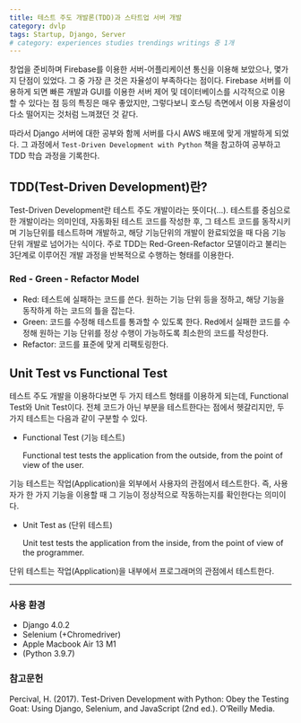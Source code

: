 ```yaml
---
title: 테스트 주도 개발론(TDD)과 스타트업 서버 개발
category: dvlp
tags: Startup, Django, Server
# category: experiences studies trendings writings 중 1개
---
```


창업을 준비하며 Firebase를 이용한 서버-어플리케이션 통신을 이용해 보았으나, 몇가지 단점이 있었다. 그 중 가장 큰 것은 자율성이 부족하다는 점이다. Firebase 서버를 이용하게 되면 빠른 개발과 GUI를 이용한 서버 제어 및 데이터베이스를 시각적으로 이용할 수 있다는 점 등의 특징은 매우 좋았지만, 그렇다보니 호스팅 측면에서 이용 자율성이 다소 떨어지는 것처럼 느껴졌던 것 같다.

따라서 Django 서버에 대한 공부와 함께 서버를 다시 AWS 배포에 맞게 개발하게 되었다. 그 과정에서 `Test-Driven Development with Python` 책을 참고하여 공부하고 TDD 학습 과정을 기록한다.

## TDD(Test-Driven Development)란?
Test-Driven Development란 테스트 주도 개발이라는 뜻이다(...). 테스트를 중심으로 한 개발이라는 의미인데, 자동화된 테스트 코드를 작성한 후, 그 테스트 코드를 동작시키며 기능단위를 테스트하며 개발하고, 해당 기능단위의 개발이 완료되었을 때 다음 기능단위 개발로 넘어가는 식이다. 주로 TDD는 Red-Green-Refactor 모델이라고 불리는 3단계로 이루어진 개발 과정을 반복적으로 수행하는 형태를 이용한다. 

### Red - Green - Refactor Model
- Red: 테스트에 실패하는 코드를 쓴다. 원하는 기능 단위 등을 정하고, 해당 기능을 동작하게 하는 코드의 틀을 잡는다.
- Green: 코드를 수정해 테스트를 통과할 수 있도록 한다. Red에서 실패한 코드를 수정해 원하는 기능 단위를 정상 수행이 가능하도록 최소한의 코드를 작성한다.
- Refactor: 코드를 표준에 맞게 리팩토링한다.

## Unit Test vs Functional Test
테스트 주도 개발을 이용하다보면 두 가지 테스트 형태를 이용하게 되는데, Functional Test와 Unit Test이다. 전체 코드가 아닌 부분을 테스트한다는 점에서 헷갈리지만, 두 가지 테스트는 다음과 같이 구분할 수 있다.

- Functional Test (기능 테스트)

    Functional test tests the application from the outside, from the point of view of the user.

기능 테스트는 작업(Application)을 외부에서 사용자의 관점에서 테스트한다. 즉, 사용자가 한 가지 기능을 이용할 때 그 기능이 정상적으로 작동하는지를 확인한다는 의미이다.


- Unit Test as (단위 테스트)<br>

    Unit test tests the application from the inside, from the point of view of the programmer.

단위 테스트는 작업(Application)을 내부에서 프로그래머의 관점에서 테스트한다.



-----
### 사용 환경
- Django 4.0.2
- Selenium (+Chromedriver)
- Apple Macbook Air 13 M1
- (Python 3.9.7)

### 참고문헌
Percival, H. (2017). Test-Driven Development with Python: Obey the Testing Goat: Using Django, Selenium, and JavaScript (2nd ed.). O’Reilly Media.